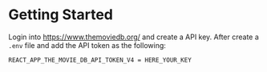 # Getting Started

Login into https://www.themoviedb.org/ and create a API key. After create a `.env` file and add the API token as the following:

```
REACT_APP_THE_MOVIE_DB_API_TOKEN_V4 = HERE_YOUR_KEY
```

